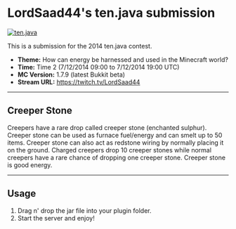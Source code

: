 LordSaad44's ten.java submission
==============================

[![ten.java](https://cdn.mediacru.sh/hu4CJqRD7AiB.svg)](https://tenjava.com/)

This is a submission for the 2014 ten.java contest.

- __Theme:__ How can energy be harnessed and used in the Minecraft world?
- __Time:__ Time 2 (7/12/2014 09:00 to 7/12/2014 19:00 UTC)
- __MC Version:__ 1.7.9 (latest Bukkit beta)
- __Stream URL:__ https://twitch.tv/LordSaad44

<!-- put chosen theme above -->

---------------------------------------

Creeper Stone
-----------

Creepers have a rare drop called creeper stone (enchanted sulphur).
Creeper stone can be used as furnace fuel/energy and can smelt up to 50 items.
Creeper stone can also act as redstone wiring by normally placing it on the ground.
Charged creepers drop 10 creeper stones while normal creepers have a rare chance of dropping one creeper stone.
Creeper stone is good energy.

---------------------------------------

Usage
-----

1. Drag n' drop the jar file into your plugin folder.
2. Start the server and enjoy!

